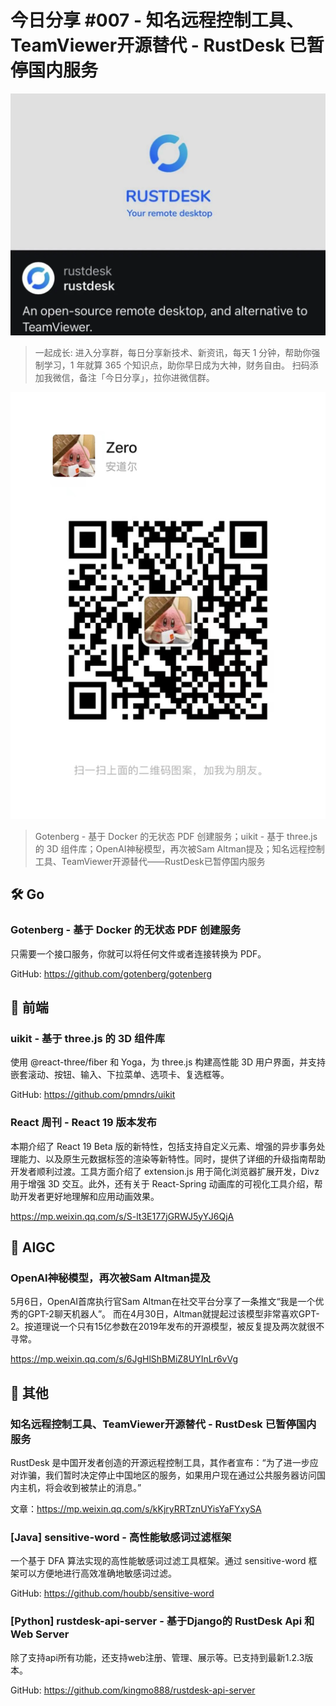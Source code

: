 # 今日分享 #007 - 知名远程控制工具、TeamViewer开源替代 - RustDesk 已暂停国内服务

![](./images/2024.05.08_rustdesk.png)

> 一起成长: 进入分享群，每日分享新技术、新资讯，每天 1 分钟，帮助你强制学习，1 年就算 365 个知识点，助你早日成为大神，财务自由。
扫码添加我微信，备注「今日分享」，拉你进微信群。

![](./images/WeChat-QRCode.png)

> Gotenberg - 基于 Docker 的无状态 PDF 创建服务；uikit - 基于 three.js 的 3D 组件库；OpenAI神秘模型，再次被Sam Altman提及；知名远程控制工具、TeamViewer开源替代——RustDesk已暂停国内服务

## 🛠 Go

### Gotenberg - 基于 Docker 的无状态 PDF 创建服务

只需要一个接口服务，你就可以将任何文件或者连接转换为 PDF。

GitHub: https://github.com/gotenberg/gotenberg

## 📘 前端

### uikit - 基于 three.js 的 3D 组件库

使用 @react-three/fiber 和 Yoga，为 three.js 构建高性能 3D 用户界面，并支持嵌套滚动、按钮、输入、下拉菜单、选项卡、复选框等。

GitHub: https://github.com/pmndrs/uikit

### React 周刊 - React 19 版本发布

本期介绍了 React 19 Beta 版的新特性，包括支持自定义元素、增强的异步事务处理能力、以及原生元数据标签的渲染等新特性。同时，提供了详细的升级指南帮助开发者顺利过渡。工具方面介绍了 extension.js 用于简化浏览器扩展开发，Divz 用于增强 3D 交互。此外，还有关于 React-Spring 动画库的可视化工具介绍，帮助开发者更好地理解和应用动画效果。

https://mp.weixin.qq.com/s/S-lt3E177jGRWJ5yYJ6QjA

## 🤖 AIGC

### OpenAI神秘模型，再次被Sam Altman提及

5月6日，OpenAI首席执行官Sam Altman在社交平台分享了一条推文“我是一个优秀的GPT-2聊天机器人”。
而在4月30日，Altman就提起过该模型非常喜欢GPT-2。按道理说一个只有15亿参数在2019年发布的开源模型，被反复提及两次就很不寻常。

https://mp.weixin.qq.com/s/6JgHlShBMiZ8UYInLr6vVg

## 🚀 其他

### 知名远程控制工具、TeamViewer开源替代 - RustDesk 已暂停国内服务

RustDesk 是中国开发者创造的开源远程控制工具，其作者宣布：“为了进一步应对诈骗，我们暂时决定停止中国地区的服务，如果用户现在通过公共服务器访问国内主机，将会收到被禁止的消息。”

文章：https://mp.weixin.qq.com/s/kKjryRRTznUYisYaFYxySA

### [Java] sensitive-word - 高性能敏感词过滤框架

一个基于 DFA 算法实现的高性能敏感词过滤工具框架。通过 sensitive-word 框架可以方便地进行高效准确地敏感词过滤。

GitHub: https://github.com/houbb/sensitive-word

### [Python] rustdesk-api-server - 基于Django的 RustDesk Api 和 Web Server

除了支持api所有功能，还支持web注册、管理、展示等。已支持到最新1.2.3版本。

GitHub: https://github.com/kingmo888/rustdesk-api-server
